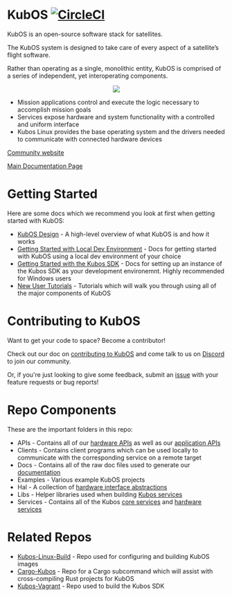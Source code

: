 KubOS
[![CircleCI](https://circleci.com/gh/kubos/kubos.svg?style=svg)](https://circleci.com/gh/kubos/kubos)
=========

KubOS is an open-source software stack for satellites.

The KubOS system is designed to take care of every aspect of a satellite’s flight
software.

Rather than operating as a single, monolithic entity, KubOS is comprised of a series
of independent, yet interoperating components.

<p align="center">
<img src="docs/images/architecture_stack.png">
</p>

- Mission applications control and execute the logic necessary to accomplish mission goals
- Services expose hardware and system functionality with a controlled and uniform interface
- Kubos Linux provides the base operating system and the drivers needed to communicate with connected hardware devices

[Community website](https://kubos-preservation-group.github.io/)

[Main Documentation Page](https://kubos-preservation-group.github.io/kubos/)

# Getting Started

Here are some docs which we recommend you look at first when getting started with KubOS:

- [KubOS Design](https://docs.kubos.com/latest/kubos-design.html) - A high-level
  overview of what KubOS is and how it works
- [Getting Started with Local Dev Environment](https://docs.kubos.com/latest/getting-started/index.html) -
  Docs for getting started with KubOS using a local dev environment of your choice
- [Getting Started with the Kubos SDK](https://docs.kubos.com/latest/sdk-docs/index.html) -
  Docs for setting up an instance of the Kubos SDK as your development environemnt.
  Highly recommended for Windows users
- [New User Tutorials](https://docs.kubos.com/latest/tutorials/index.html) - Tutorials
  which will walk you through using all of the major components of KubOS

# Contributing to KubOS

Want to get your code to space? Become a contributor!

Check out our doc on [contributing to KubOS](https://docs.kubos.com/latest/contributing/contribution-process.html)
and come talk to us on [Discord](https://kubos-preservation-group.github.io/DiscordRedirect) to join our community.

Or, if you're just looking to give some feedback,
submit an [issue](https://github.com/kubos/kubos/issues) with your feature requests or bug reports!

# Repo Components

These are the important folders in this repo:

- APIs - Contains all of our [hardware APIs](https://docs.kubos.com/latest/deep-dive/apis/device-api/index.html)
  as well as our [application APIs](https://docs.kubos.com/latest/ecosystem/apps/app-guide.html#apis)
- Clients - Contains client programs which can be used locally to communicate with the
  corresponding service on a remote target
- Docs - Contains all of the raw doc files used to generate our [documentation](https://kubos-preservation-group.github.io/kubos/)
- Examples - Various example KubOS projects
- Hal - A collection of [hardware interface abstractions](https://docs.kubos.com/latest/deep-dive/apis/kubos-hal/index.html)
- Libs - Helper libraries used when building [Kubos services](https://docs.kubos.com/latest/deep-dive/apis/kubos-libs.html)
- Services - Contains all of the Kubos [core services](https://docs.kubos.com/latest/ecosystem/services/core-services.html)
  and [hardware services](https://docs.kubos.com/latest/ecosystem/services/hardware-services.html)

# Related Repos

- [Kubos-Linux-Build](https://github.com/kubos/kubos-linux-build) - Repo used for
  configuring and building KubOS images
- [Cargo-Kubos](https://github.com/kubos/cargo-kubos) - Repo for a Cargo subcommand
  which will assist with cross-compiling Rust projects for KubOS
- [Kubos-Vagrant](https://github.com/kubos/kubos-vagrant) - Repo used to build the
  Kubos SDK
